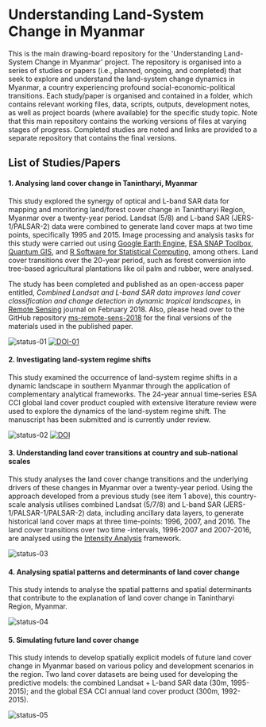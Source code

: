 # Understanding Land-System Change in Myanmar
This is the main drawing-board repository for the 'Understanding Land-System Change in Myanmar' project. The repository is organised into a series of studies or papers (i.e., planned, ongoing, and completed) that seek to explore and understand the land-system change dynamics in Myanmar, a country experiencing profound social-economic-political transitions. Each study/paper is organised and contained in a folder, which contains relevant working files, data, scripts, outputs, development notes, as well as project boards (where available) for the specific study topic. Note that this main repository contains the working versions of files at varying stages of progress. Completed studies are noted and links are provided to a separate repository that contains the final versions.

## List of Studies/Papers

#### 1. Analysing land cover change in Tanintharyi, Myanmar
This study explored the synergy of optical and L-band SAR data for mapping and monitoring land/forest cover change in Tanintharyi Region, Myanmar over a twenty-year period. Landsat (5/8) and L-band SAR (JERS-1/PALSAR-2) data were combined to generate land cover maps at two time points, specifically 1995 and 2015. Image processing and analysis tasks for this study were carried out using [Google Earth Engine](https://earthengine.google.com), [ESA SNAP Toolbox](https://earthengine.google.com), [Quantum GIS](http://www.qgis.org), and [R Software for Statistical Computing](https://www.r-project.org), among others. Land cover transitions over the 20-year period, such as forest conversion into tree-based agricultural plantations like oil palm and rubber, were analysed.

The study has been completed and published as an open-access paper entitled, *Combined Landsat and L-band SAR data improves land cover classification and change detection in dynamic tropical landscapes,* in [Remote Sensing](http://www.mdpi.com/journal/remotesensing) journal on February 2018. Also, please head over to the GitHub repository [ms-remote-sens-2018](https://github.com/dondealban/ms-remote-sens-2018) for the final versions of the materials used in the published paper.

![status-01](https://img.shields.io/badge/status-completed-red.svg)
[![DOI-01](https://img.shields.io/badge/DOI-10.3390%2Frs10020306-blue.svg)](https://doi.org/10.3390/rs10020306)

#### 2. Investigating land-system regime shifts
This study examined the occurrence of land-system regime shifts in a dynamic landscape in southern Myanmar through the application of complementary analytical frameworks. The 24-year annual time-series ESA CCI global land cover product coupled with extensive literature review were used to explore the dynamics of the land-system regime shift. The manuscript has been submitted and is currently under review.

![status-02](https://img.shields.io/badge/status-completed-red.svg)
[![DOI](https://img.shields.io/badge/DOI-10.3390%2Fsu11041139-blue.svg)](https://doi.org/10.3390/su11041139)

#### 3. Understanding land cover transitions at country and sub-national scales
This study analyses the land cover change transitions and the underlying drivers of these changes in Myanmar over a twenty-year period. Using the approach developed from a previous study (see item 1 above), this country-scale analysis utilises combined Landsat (5/7/8) and L-band SAR (JERS-1/PALSAR-1/PALSAR-2) data, including ancillary data layers, to generate historical land cover maps at three time-points: 1996, 2007, and 2016. The land cover transitions over two time -intervals, 1996-2007 and 2007-2016, are analysed using the [Intensity Analysis](https://www.sciencedirect.com/science/article/pii/S0169204612000618) framework.

![status-03](https://img.shields.io/badge/status-ongoing-brightgreen.svg)

#### 4. Analysing spatial patterns and determinants of land cover change
This study intends to analyse the spatial patterns and spatial determinants that contribute to the explanation of land cover change in Tanintharyi Region, Myanmar.

![status-04](https://img.shields.io/badge/status-planned-yellow.svg)

#### 5. Simulating future land cover change
This study intends to develop spatially explicit models of future land cover change in Myanmar based on various policy and development scenarios in the region. Two land cover datasets are being used for developing the predictive models: the combined Landsat + L-band SAR data (30m, 1995-2015); and the global ESA CCI annual land cover product (300m, 1992-2015).

![status-05](https://img.shields.io/badge/status-on--hold-orange.svg)
